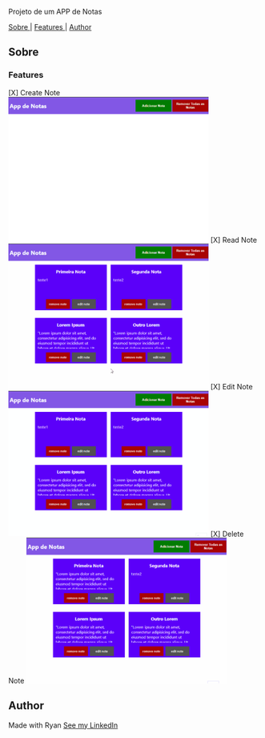 Projeto de um APP de Notas

<p> <a href='#Sobre'> Sobre </a> | <a href='#Features'> Features </a> | <a href='#Author'> Author </a>  </p>

<h2 id='#Sobre'>Sobre</h2>

<p>  </p>


<h3 id='#Features'> Features </h3>
[X] Create Note
<img alt='Create Note' title='Create Note' src='./ilustrations/Create-Note.gif' width='400px' />
[X] Read Note
<img alt='Read Note' title='Read Note' src='./ilustrations/Read-Note.gif' width='400px'/>
[X] Edit Note
<img alt='Edit Note' title='Edit Note' src='./ilustrations/Edit-Note.gif' width='400px'/>
[X] Delete Note
<img alt='Delete Note' title='Delete Note' src='./ilustrations/Delete-Note.gif' width='400px'/>


<h2 id='#Author'> Author </h2>

Made with Ryan [See my LinkedIn](https://www.linkedin.com/in/ryanns7/)
